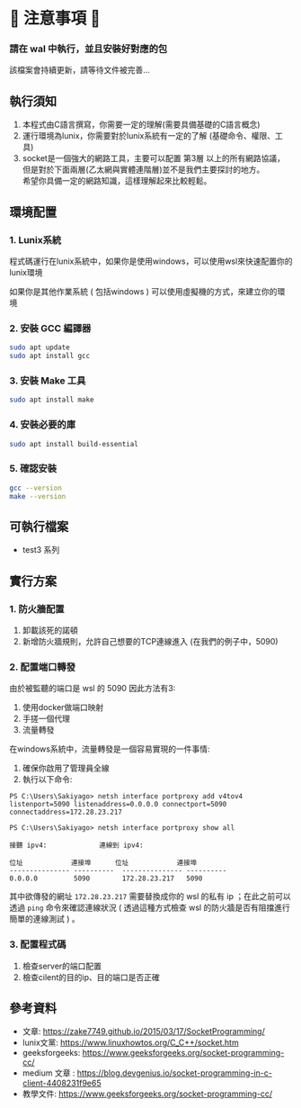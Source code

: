 # 🚨 注意事項 🚨

### 請在 wal 中執行，並且安裝好對應的包

該檔案會持續更新，請等待文件被完善...

## 執行須知

1. 本程式由C語言撰寫，你需要一定的理解(需要具備基礎的C語言概念)
2. 運行環境為lunix，你需要對於lunix系統有一定的了解 (基礎命令、權限、工具)
3. socket是一個強大的網路工具，主要可以配置 第3層 以上的所有網路協議，但是對於下面兩層(乙太網與實體連階層)並不是我們主要探討的地方。<br>
希望你具備一定的網路知識，這樣理解起來比較輕鬆。

## 環境配置

### 1. Lunix系統

程式碼運行在lunix系統中，如果你是使用windows，可以使用wsl來快速配置你的lunix環境

如果你是其他作業系統 ( 包括windows ) 可以使用虛擬機的方式，來建立你的環境

### 2. 安裝 GCC 編譯器

```bash
sudo apt update
sudo apt install gcc
```

### 3. 安裝 Make 工具

```bash
sudo apt install make
```

### 4. 安裝必要的庫

```bash
sudo apt install build-essential
```

### 5. 確認安裝

```bash
gcc --version
make --version
```

## 可執行檔案

- test3 系列

## 實行方案

### 1. 防火牆配置

1. 卸載該死的諾頓
2. 新增防火牆規則，允許自己想要的TCP連線進入 (在我們的例子中，5090)

### 2. 配置端口轉發

由於被監聽的端口是 wsl 的 5090
因此方法有3:
1. 使用docker做端口映射
2. 手搓一個代理
3. 流量轉發

在windows系統中，流量轉發是一個容易實現的一件事情:
1. 確保你啟用了管理員全線
2. 執行以下命令:
```shell
PS C:\Users\Sakiyago> netsh interface portproxy add v4tov4 listenport=5090 listenaddress=0.0.0.0 connectport=5090 connectaddress=172.28.23.217

PS C:\Users\Sakiyago> netsh interface portproxy show all

接聽 ipv4:             連線到 ipv4:

位址            連接埠      位址            連接埠
--------------- ----------  --------------- ----------
0.0.0.0         5090        172.28.23.217   5090
```
其中欲傳發的網址 `172.28.23.217` 需要替換成你的 wsl 的私有 ip ；在此之前可以透過 `ping` 命令來確認連線狀況 ( 透過這種方式檢查 wsl 的防火牆是否有阻擋進行簡單的連線測試 ) 。

### 3. 配置程式碼
1. 檢查server的端口配置
2. 檢查cilent的目的ip、目的端口是否正確

## 參考資料

- 文章: https://zake7749.github.io/2015/03/17/SocketProgramming/
- lunix文黨: https://www.linuxhowtos.org/C_C++/socket.htm
- geeksforgeeks: https://www.geeksforgeeks.org/socket-programming-cc/
- medium 文章 : https://blog.devgenius.io/socket-programming-in-c-client-4408231f9e65
- 教學文件: https://www.geeksforgeeks.org/socket-programming-cc/